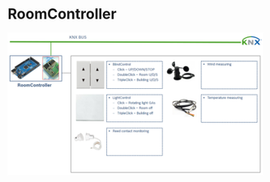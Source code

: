 # RoomController

![alt text](https://github.com/BerlinBerlin/KNX/blob/master/RoomController/RoomController.png "RoomController")